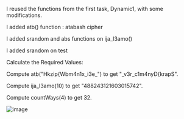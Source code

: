 I reused the functions from the first task, Dynamic1, with some modifications.

I added atb() function : atabash cipher

I added srandom and abs functions on ija_l3amo()

I added srandom on test

Calculate the Required Values:

Compute atb("Hkzip{Wbm4n1x_i3e_") to get "_v3r_c1m4nyD{krapS".

Compute ija_l3amo(10) to get "488243121603015742".

Compute countWays(4) to get 32.


![image](https://github.com/user-attachments/assets/49f3c125-a335-4c86-a503-8da691e27292)



